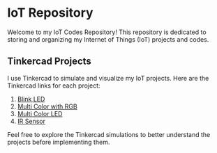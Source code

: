 # IoT Repository

Welcome to my IoT Codes Repository! This repository is dedicated to storing and organizing my Internet of Things (IoT) projects and codes.

## Tinkercad Projects
I use Tinkercad to simulate and visualize my IoT projects. Here are the Tinkercad links for each project:

1. [Blink LED](https://www.tinkercad.com/things/ekaijAE8kW1-blink-led?sharecode=rFEBUSJ7AA46itZOCZ9YbRePvzGm2rrReKe0IKkOYg8)
2. [Multi Color with RGB](https://www.tinkercad.com/things/aK4Zv5SNQMM-multi-color-with-rgb?sharecode=oMqMgNexvaHuEEXwAzLRSC9_7vHRJ0u_TWONQQOixi4)
3. [Multi Color LED](https://www.tinkercad.com/things/ju0kVfXq3Jd-multi-color-led?sharecode=JFfRjcRRjGLWTuceTO1Vr_MUm_e2qg9nxGCZjynb7js)
4. [IR Sensor](https://www.tinkercad.com/things/3FrGXe51j3Q-ir-sensor?sharecode=cyi5NvzP64PijFlHc2Ng_hVIJ_xnJyCiFRBKDffcYtg)

Feel free to explore the Tinkercad simulations to better understand the projects before implementing them.